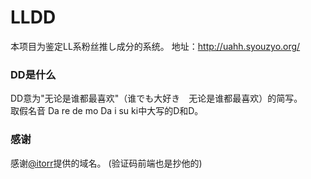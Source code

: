 # LLDD
本项目为鉴定LL系粉丝推し成分的系统。
地址：http://uahh.syouzyo.org/

### DD是什么
DD意为"无论是谁都最喜欢"（谁でも大好き　无论是谁都最喜欢）的简写。  
取假名音 Da re de mo Da i su ki中大写的D和D。

### 感谢
感谢[@itorr](https://github.com/itorr)提供的域名。
(验证码前端也是抄他的)

